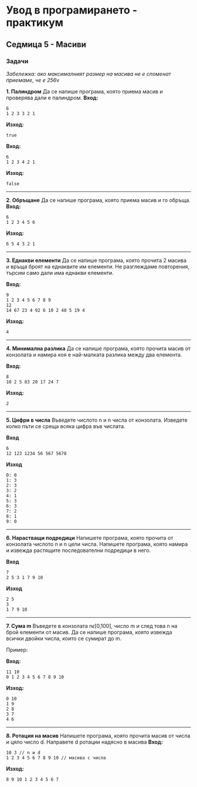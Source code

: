 # Увод в програмирането - практикум
## Седмица 5 - Масиви
### Задачи

*Забележка: ако максималният размер на масива не е споменат приемаме, че е 256*v

**1. Палиндром**
Да се напише програма, която приема масив и проверява дали е палиндром.
**Вход:**
```
6 
1 2 3 3 2 1
```
**Изход:**
```
true
```

**Вход:**
```
6 
1 2 3 4 2 1
```
**Изход:**
```
false
```

---

**2. Обръщане**
Да се напише програма, която приема масив и го обръща.
**Вход:**
```
6 
1 2 3 4 5 6
```
**Изход:**
```
6 5 4 3 2 1
```

---

**3. Еднакви елементи**
Да се напише програма, която прочита 2 масива и връща броят на еднаквите им елементи. Не разглеждаме повторения, търсим само дали има еднакви елементи.

**Вход:** 
```
9
1 2 3 4 5 6 7 8 9
12
14 67 23 4 92 6 10 2 48 5 19 4 
```

**Изход:**
```
4
```

---


**4. Минимална разлика**
Да се напише програма, която прочита масив от конзолата и намира коя е най-малката разлика между два елемента.

**Вход:**
```
8
10 2 5 83 20 17 24 7
```
**Изход:**
```
2
```

---

**5. Цифри в числа**
Въведете числото n и n числа от конзолата. Изведете колко пъти се среща всяка цифра във числата.

**Вход**
```
6 
12 123 1234 56 567 5678
```
**Изход**
```
0: 0
1: 3
2: 3
3: 2
4: 1
5: 3
6: 3
7: 2
8: 1
9: 0
```

---

**6. Нарастващи подредици**
Напишете програма, която прочита от конзолата числото n и n цели числа. Напишете програма, която намира и извежда растящите последователни подредици в него.

**Вход**
```
7
2 5 3 1 7 9 10
```
**Изход**
```
2 5 
3 
1 7 9 10
```

---

**7. Сума m**
Въведете в конзолата n$\epsilon$[0,100], число m и след това n на брой елементи от масив. Да се напише програма, която извежда всички двойки числа, които се сумират до m.

Пример:

**Вход:**
```
11 10
0 1 2 3 4 5 6 7 8 9 10
```

**Изход:**
```
0 10
1 9
2 8
3 7
4 6
```

---

**8. Ротация на масив**
Напишете програма, която прочита масив от числа и цяло число d. Направете d ротации надясно в масива
**Вход:**
```
10 3 // n и d 
1 2 3 4 5 6 7 8 9 10 // масива с числа
```

**Изход:**
```
8 9 10 1 2 3 4 5 6 7
```